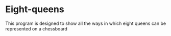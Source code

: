 # Eight-queens
This program is designed to show all the ways in which eight queens can be represented on a chessboard
